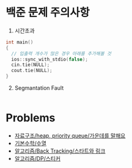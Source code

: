 # 백준 문제 주의사항

1. 시간초과
``` cpp
int main()
{
  // 입출력 개수가 많은 경우 아래를 추가해볼 것
  ios::sync_with_stdio(false);
  cin.tie(NULL);
  cout.tie(NULL);
}
```
2. Segmantation Fault
```
```

# Problems
* [자료구조/heap, priority queue/가운데를 말해요](/BackJoon/DataStructure/1665.md)
* [기본수학/수열](/BackJoon/Math/2575.md)
* [알고리즘/Back Tracking/스타트와 링크](/BackJoon/Algorithm/14889.md)
* [알고리즘/DP/스티커](/BackJoon/Algorithm/9465.md)
